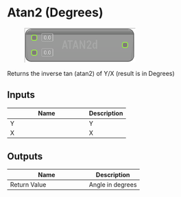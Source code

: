 # Atan2 (Degrees)

<div align="left" data-full-width="false">

<figure><img src="atan2_-degrees.png" alt=""><figcaption></figcaption></figure>

</div>

Returns the inverse tan (atan2) of Y/X (result is in Degrees)

## Inputs

<table>
<thead><tr><th width="170">Name</th><th>Description</th></tr></thead>
<tbody>
<tr><td>Y</td><td>Y</td></tr>
<tr><td>X</td><td>X</td></tr>
</tbody>
</table>

## Outputs

<table>
<thead><tr><th width="170">Name</th><th>Description</th></tr></thead>
<tbody>
<tr><td>Return Value</td><td>Angle in degrees</td></tr>
</tbody>
</table>